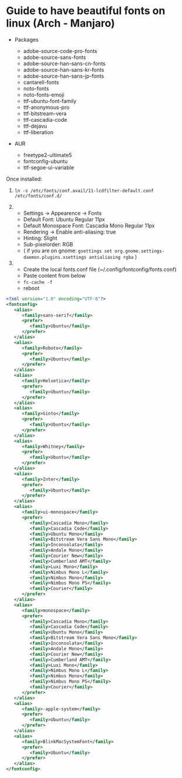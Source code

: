 # Guide to have beautiful fonts on linux (Arch - Manjaro)

- Packages
  - adobe-source-code-pro-fonts
  - adobe-source-sans-fonts
  - adobe-source-han-sans-cn-fonts
  - adobe-source-han-sans-kr-fonts
  - adobe-source-han-sans-jp-fonts
  - cantarell-fonts
  - noto-fonts
  - noto-fonts-emoji
  - ttf-ubuntu-font-family
  - ttf-anonymous-pro
  - ttf-bitstream-vera
  - ttf-cascadia-code
  - ttf-dejavu
  - ttf-liberation

- AUR
  - freetype2-ultimate5
  - fontconfig-ubuntu
  - ttf-segoe-ui-variable


Once installed:

1. ``ln -s /etc/fonts/conf.avail/11-lcdfilter-default.conf /etc/fonts/conf.d/``


2.  - Settings -> Appearence -> Fonts
    - Default Font: Ubuntu Regular 11px
    - Default Monospace Font: Cascadia Mono Regular 11px
    - Rendering -> Enable anti-aliasing: true
    - Hinting: Slight
    - Sub-pixelorder: RGB
    - ( if you are on gnome: ``gsettings set org.gnome.settings-daemon.plugins.xsettings antialiasing rgba`` )
  
 
3. - Create the local fonts.conf file (~/.config/fontconfig/fonts.conf)
   - Paste content from below
   - ``fc-cache -f``
   - reboot

```xml
<?xml version="1.0" encoding="UTF-8"?>
<fontconfig>
   <alias>
      <family>sans-serif</family>
      <prefer>
         <family>Ubuntu</family>
      </prefer>
   </alias>
   <alias>
      <family>Roboto</family>
      <prefer>
         <family>Ubuntu</family>
      </prefer>
   </alias>
   <alias>
      <family>Helvetica</family>
      <prefer>
         <family>Ubuntu</family>
      </prefer>
   </alias>
   <alias>
      <family>Ginto</family>
      <prefer>
         <family>Ubuntu</family>
      </prefer>
   </alias>
   <alias>
      <family>Whitney</family>
      <prefer>
         <family>Ubuntu</family>
      </prefer>
   </alias>
   <alias>
      <family>Inter</family>
      <prefer>
         <family>Ubuntu</family>
      </prefer>
   </alias>
   <alias>
      <family>ui-monospace</family>
      <prefer>
         <family>Cascadia Mono</family>
         <family>Cascadia Code</family>
         <family>Ubuntu Mono</family>
         <family>Bitstream Vera Sans Mono</family>
         <family>Inconsolata</family>
         <family>Andale Mono</family>
         <family>Courier New</family>
         <family>Cumberland AMT</family>
         <family>Luxi Mono</family>
         <family>Nimbus Mono L</family>
         <family>Nimbus Mono</family>
         <family>Nimbus Mono PS</family>
         <family>Courier</family>
      </prefer>
   </alias>
   <alias>
      <family>monospace</family>
      <prefer>
         <family>Cascadia Mono</family>
         <family>Cascadia Code</family>
         <family>Ubuntu Mono</family>
         <family>Bitstream Vera Sans Mono</family>
         <family>Inconsolata</family>
         <family>Andale Mono</family>
         <family>Courier New</family>
         <family>Cumberland AMT</family>
         <family>Luxi Mono</family>
         <family>Nimbus Mono L</family>
         <family>Nimbus Mono</family>
         <family>Nimbus Mono PS</family>
         <family>Courier</family>
      </prefer>
   </alias>
   <alias>
      <family>-apple-system</family>
      <prefer>
         <family>Ubuntu</family>
      </prefer>
   </alias>
   <alias>
      <family>BlinkMacSystemFont</family>
      <prefer>
         <family>Ubuntu</family>
      </prefer>
   </alias>
</fontconfig>
``` 

